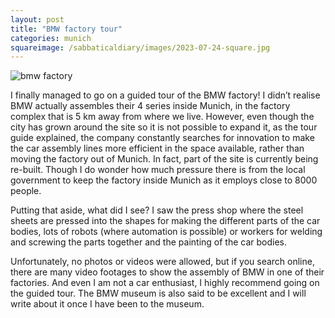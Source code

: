 ```yaml
---
layout: post
title: "BMW factory tour"
categories: munich
squareimage: /sabbaticaldiary/images/2023-07-24-square.jpg
---
```

<img src="/sabbaticaldiary/images/2023-07-24.jpg" alt="bmw factory" class="center">

I finally managed to go on a guided tour of the BMW factory! I didn’t realise BMW actually assembles their 4 series inside Munich, in the factory complex that is 5 km away from where we live. However, even though the city has grown around the site so it is not possible to expand it, as the tour guide explained, the company constantly searches for innovation to make the car assembly lines more efficient in the space available, rather than moving the factory out of Munich. In fact, part of the site is currently being re-built. Though I do wonder how much pressure there is from the local government to keep the factory inside Munich as it employs close to 8000 people. 

Putting that aside, what did I see? I saw the press shop where the steel sheets are pressed into the shapes for making the different parts of the car bodies, lots of robots (where automation is possible) or workers for welding and screwing the parts together and the painting of the car bodies.

Unfortunately, no photos or videos were allowed, but if you search online, there are many video footages to show the assembly of BMW in one of their factories. And even I am not a car enthusiast, I highly recommend going on the guided tour. The BMW museum is also said to be excellent and I will write about it once I have been to the museum.